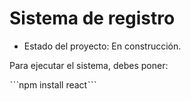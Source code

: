 <h1>Sistema de registro</h1>

- Estado del proyecto: En construcción.

Para ejecutar el sistema, debes poner:

ˋˋˋnpm install reactˋˋˋ
